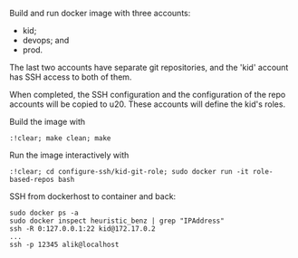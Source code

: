 Build and run docker image with three accounts:

- kid;
- devops; and
- prod.

The last two accounts have separate git repositories, and the 'kid' account has SSH access to both of them.

When completed, the SSH configuration and the configuration of the repo accounts will be copied to u20. These accounts will define the kid's roles.

Build the image with

```
:!clear; make clean; make
```

Run the image interactively with

```
:!clear; cd configure-ssh/kid-git-role; sudo docker run -it role-based-repos bash
```

SSH from dockerhost to container and back:

```
sudo docker ps -a
sudo docker inspect heuristic_benz | grep "IPAddress"
ssh -R 0:127.0.0.1:22 kid@172.17.0.2
...
ssh -p 12345 alik@localhost
```

